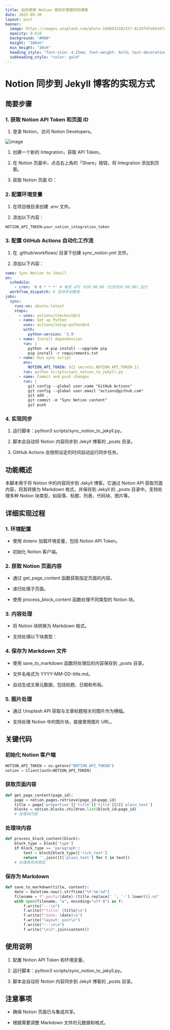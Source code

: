 ```yaml
---
title: 如何使用 Notion 来同步管理你的博客
date: 2025-09-30
layout: post
banner:
  image: https://images.unsplash.com/photo-1668933182157-812dfdfe6b3d?crop=entropy&cs=tinysrgb&fit=max&fm=jpg&ixid=M3w2OTIwMzJ8MHwxfHJhbmRvbXx8fHx8fHx8fDE3NTkxOTYyODB8&ixlib=rb-4.1.0&q=80&w=1080
  opacity: 0.618
  background: "#000"
  height: "100vh"
  min_height: "38vh"
  heading_style: "font-size: 4.25em; font-weight: bold; text-decoration: underline"
  subheading_style: "color: gold"
---
```


# Notion 同步到 Jekyll 博客的实现方式

## 简要步骤

### 1. 获取 Notion API Token 和页面 ID

1. 登录 Notion，访问 Notion Developers。

![image](https://prod-files-secure.s3.us-west-2.amazonaws.com/a7a0cc5a-89b9-4cda-8686-1fba0ca52f40/d19c1afe-dea5-4312-9333-786b0ba83054/image.png?X-Amz-Algorithm=AWS4-HMAC-SHA256&X-Amz-Content-Sha256=UNSIGNED-PAYLOAD&X-Amz-Credential=ASIAZI2LB46647WZRA42%2F20250930%2Fus-west-2%2Fs3%2Faws4_request&X-Amz-Date=20250930T013800Z&X-Amz-Expires=3600&X-Amz-Security-Token=IQoJb3JpZ2luX2VjEFkaCXVzLXdlc3QtMiJHMEUCIQDEVyc8Ora7Hegkyy1uhpzXvknrAP1SxKZSXRR%2FFLd7KQIgLdNdlQ7YmVrVPCVC8c%2FiqXekBzy4K%2BzOZXbn1gKAWaAqiAQI4v%2F%2F%2F%2F%2F%2F%2F%2F%2F%2FARAAGgw2Mzc0MjMxODM4MDUiDG%2Fy2i2X6YAt5iJzGSrcA1R47sAsoNJoRSc8nYvmcCaJ3%2BU9VpqIFmjIiLddein7BJOglYmRXxFbcRPOB61G%2BjeFuTaFOt0BD7kNPpJ%2BCka66OM4CGYwpWvOG3cCXj%2FKf%2FNbju1DGAaoRHFpBg5Ccpc%2FmFJZjt06mmCdNMc4XRIwIyE%2BCT6vx29H4g1plZRdkzRhe5YAuxSrJEq6NnCy5RyIHzcSfJQZwaGCeEPPeDzOLWMdXjzMClofDJmFGkUM2Kr%2FPMcSDLkxn1ZGSGFvUnO4vJ1lQ5ipjw8GDrK1WrEputuNB0LTHK0GLhlXmzQA%2BXUdFwPNoRCfzluAQnuIhzkheg%2F9%2Ft3XZuGKexlSnPFSF4AxH5%2Fk0rjTOFh6KuCWhv5NzKBWYop2Zh62zv7GwxubsiJUh1kHTTzkD7eZtihV%2FjSJ%2FcV0D43cJNj11uP7fQGc6EOS%2BY6aad3g%2BRYUCOu9N8AIaU%2F8%2FhqbkgTts6j%2FwraBZOaAo7lDYqveSyQZuzePv6dSR6jmfgl0%2Bm7eYIpF7tAQm9WHgkYaJuIWjnAvtnKq3ECDFDlId7ym3%2B6pa%2FoRbVeoga7Z9z7DG%2FPcWvr%2FvhYC7ZJqmlhre26ezgFvtGUZPqGVFypuQ3ZmpHLyQndSUxd6NvWN6htZMMTc7MYGOqUBJsN39r5lp6hNohImrHM4XbjtlAo1e3Dlju%2BX1TxSUno4rvJBSnFtfMOD7hcgf5gIKMOoHr3U%2BUVSE54U6z1p6Au6y%2FOtbhtN%2FwMayK3ARJPVnqZsw93YcpYkz%2FPei0yppZmgZP1SL1Gsx51R8bl0m35rT75XwWnT7VOp2AEdkSunjyWgNLy0nuYTN5PJi%2Bqbf%2F2jYIUPSq0CjiLJ%2FwVCC9k7eKon&X-Amz-Signature=cb9d8b08451606c6e7a35ea90b7ba03782b7f326d6b9fb300b2a21dc6cb35131&X-Amz-SignedHeaders=host&x-amz-checksum-mode=ENABLED&x-id=GetObject)

1. 创建一个新的 Integration，获取 API Token。

1. 在 Notion 页面中，点击右上角的「Share」按钮，将 Integration 添加到页面。

1. 获取 Notion 页面 ID：


### 2. 配置环境变量

1. 在项目根目录创建 .env 文件。

1. 添加以下内容：

```javascript
NOTION_API_TOKEN=your_notion_integration_token
```

### 3. 配置 GitHub Actions 自动化工作流

1. 在 .github/workflows/ 目录下创建 sync_notion.yml 文件。

1. 添加以下内容：

```yaml
name: Sync Notion to Jekyll
on:
  schedule:
    - cron: '0 0 * * *' # 每天 UTC 时间 00:00（北京时间 08:00）运行
  workflow_dispatch: # 支持手动触发
jobs:
  sync:
    runs-on: ubuntu-latest
    steps:
      - uses: actions/checkout@v3
      - name: Set up Python
        uses: actions/setup-python@v4
        with:
          python-version: '3.9'
      - name: Install dependencies
        run: |
          python -m pip install --upgrade pip
          pip install -r requirements.txt
      - name: Run sync script
        env:
          NOTION_API_TOKEN: ${{ secrets.NOTION_API_TOKEN }}
        run: python scripts/sync_notion_to_jekyll.py
      - name: Commit and push changes
        run: |
          git config --global user.name "GitHub Actions"
          git config --global user.email "actions@github.com"
          git add .
          git commit -m "Sync Notion content"
          git push
```

### 4. 实现同步

1. 运行脚本：python3 scripts/sync_notion_to_jekyll.py。

1. 脚本会自动将 Notion 内容同步到 Jekyll 博客的 _posts 目录。

1. GitHub Actions 会按照设定的时间自动运行同步任务。

## 功能概述

本脚本用于将 Notion 中的内容同步到 Jekyll 博客。它通过 Notion API 获取页面内容，将其转换为 Markdown 格式，并保存到 Jekyll 的 _posts 目录中。支持处理多种 Notion 块类型，如段落、标题、列表、代码块、图片等。

## 详细实现过程

### 1. 环境配置

- 使用 dotenv 加载环境变量，包括 Notion API Token。

- 初始化 Notion 客户端。

### 2. 获取 Notion 页面内容

- 通过 get_page_content 函数获取指定页面的内容。

- 递归处理子页面。

- 使用 process_block_content 函数处理不同类型的 Notion 块。

### 3. 内容处理

- 将 Notion 块转换为 Markdown 格式。

- 支持处理以下块类型：


### 4. 保存为 Markdown 文件

- 使用 save_to_markdown 函数将处理后的内容保存到 _posts 目录。

- 文件名格式为 YYYY-MM-DD-title.md。

- 自动生成文章元数据，包括标题、日期和布局。

### 5. 图片处理

- 通过 Unsplash API 获取与文章标题相关的图片作为横幅。

- 支持处理 Notion 中的图片块，直接使用图片 URL。

## 关键代码

### 初始化 Notion 客户端

```python
NOTION_API_TOKEN = os.getenv("NOTION_API_TOKEN")
notion = Client(auth=NOTION_API_TOKEN)
```

### 获取页面内容

```python
def get_page_content(page_id):
    page = notion.pages.retrieve(page_id=page_id)
    title = page['properties']['title']['title'][0]['plain_text']
    blocks = notion.blocks.children.list(block_id=page_id)
    # 处理块内容
```

### 处理块内容

```python
def process_block_content(block):
    block_type = block['type']
    if block_type == 'paragraph':
        text = block[block_type]['rich_text']
        return ''.join([t['plain_text'] for t in text])
    # 处理其他块类型
```

### 保存为 Markdown

```python
def save_to_markdown(title, content):
    date = datetime.now().strftime("%Y-%m-%d")
    filename = f"_posts/{date}-{title.replace(' ', '-').lower()}.md"
    with open(filename, "w", encoding="utf-8") as f:
        f.write("---\n")
        f.write(f"title: {title}\n")
        f.write(f"date: {date}\n")
        f.write("layout: post\n")
        f.write("---\n\n")
        f.write("\n\n".join(content))
```

## 使用说明

1. 配置 Notion API Token 和环境变量。

1. 运行脚本：python3 scripts/sync_notion_to_jekyll.py。

1. 脚本会自动将 Notion 内容同步到 Jekyll 博客的 _posts 目录。

## 注意事项

- 确保 Notion 页面已与集成共享。

- 根据需要调整 Markdown 文件的元数据和格式。